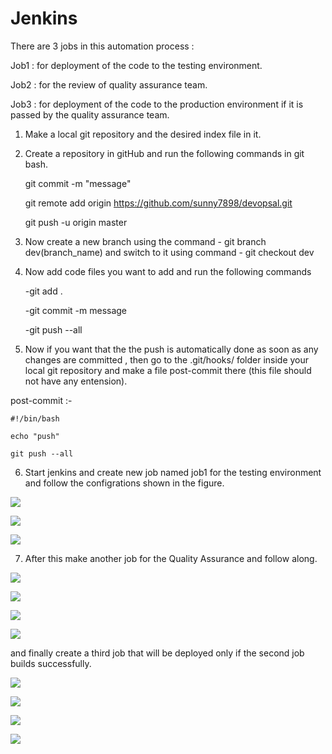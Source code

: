 # Jenkins

There are 3 jobs in this automation process :

Job1 : for deployment of the code to the testing environment. 

Job2 : for the review of quality assurance team.

Job3 : for deployment of the code to the production environment if it is passed by the quality assurance team.

1. Make a local git repository and the desired index file in it.

2. Create a repository in gitHub and run the following commands in git bash.

    git commit -m "message"

    git remote add origin https://github.com/sunny7898/devopsal.git

    git push -u origin master

3. Now create a new branch using the command - git branch dev(branch_name) and switch to it using command - git checkout dev

4. Now add code files you want to add and run the following commands

    -git add .
  
    -git commit -m message
    
    -git push --all
    
5. Now if you want that the the push is automatically done as soon as any changes are committed , then go to the .git/hooks/ folder inside your local git repository and make a file post-commit there (this file should not have any entension). 

  post-commit :-

    #!/bin/bash

    echo "push"

    git push --all

6. Start jenkins and create new job named job1 for the testing environment and follow the configrations shown in the figure.

![](https://github.com/sunny7898/Jenkins/blob/master/screen_shots/image1.png)

![](https://github.com/sunny7898/Jenkins/blob/master/screen_shots/image2.png)

![](https://github.com/sunny7898/Jenkins/blob/master/screen_shots/image3.png)

7. After this make another job for the Quality Assurance and follow along.

![](https://github.com/sunny7898/Jenkins/blob/master/screen_shots/image4.png)

![](https://github.com/sunny7898/Jenkins/blob/master/screen_shots/image5.png)

![](https://github.com/sunny7898/Jenkins/blob/master/screen_shots/image6.png)

![](https://github.com/sunny7898/Jenkins/blob/master/screen_shots/image7.png)

and finally create a third job that will be deployed only if the second job builds successfully.

![](https://github.com/sunny7898/Jenkins/blob/master/screen_shots/image8.png)

![](https://github.com/sunny7898/Jenkins/blob/master/screen_shots/image9.png)

![](https://github.com/sunny7898/Jenkins/blob/master/screen_shots/image10.png)

![](https://github.com/sunny7898/Jenkins/blob/master/screen_shots/Devops.png)
